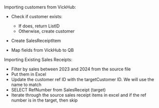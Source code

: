 Importing customers from VickHub: 
- Check if customer exists: 
    - If does, return ListID 
    - Otherwise, create customer 

- Create SalesReceiptItem 
- Map fields from VickHub to QB 

Importing Existing Sales Receipts: 
- Filter by sales between 2023 and 2024 from the source file 
- Put them in Excel 
- Update the customer ref ID with the targetCustomer ID. We will use the name to match 
- SELECT RefNumber from SalesReceipt (target)
- Iterate through the source sales receipt items in excel and if the ref number is in the target, then skip
